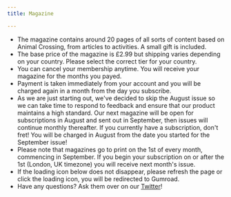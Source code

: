 ```yaml
---
title: Magazine

---
```

- The magazine contains around 20 pages of all sorts of content based on Animal Crossing, from articles to activities. A small gift is included. 
- The base price of the magazine is £2.99 but shipping varies depending on your country. Please select the correct tier for your country.
- You can cancel your membership anytime. You will receive your magazine for the months you payed.
- Payment is taken immediately from your account and you will be charged again in a month from the day you subscribe.
- As we are just starting out, we've decided to skip the August issue so we can take time to respond to feedback and ensure that our product maintains a high standard. Our next magazine will be open for subscriptions in August and sent out in September, then issues will continue monthly thereafter. If you currently have a subscription, don't fret! You will be charged in August from the date you started for the September issue!
- Please note that magazines go to print on the 1st of every month, commencing in September. If you begin your subscription on or after the 1st (London, UK timezone) you will receive next month's issue.
- If the loading icon below does not disappear, please refresh the page or click the loading icon, you will be redirected to Gumroad.
- Have any questions? Ask them over on our [Twitter](https://twitter.com/crossingboard)!

